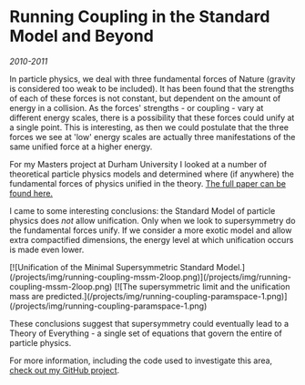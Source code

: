 # Running Coupling in the Standard Model and Beyond
*2010-2011*

In particle physics, we deal with three fundamental forces of Nature (gravity is considered too weak to be included). It has been found that the strengths of each of these forces is not constant, but dependent on the amount of energy in a collision. As the forces' strengths - or coupling - vary at different energy scales, there is a possibility that these forces could unify at a single point. This is interesting, as then we could postulate that the three forces we see at 'low' energy scales are actually three manifestations of the same unified force at a higher energy.

For my Masters project at Durham University I looked at a number of theoretical particle physics models and determined where (if anywhere) the fundamental forces of physics unified in the theory. [The full paper can be found here.](/articles/RunningCoupling.pdf)

I came to some interesting conclusions: the Standard Model of particle physics does *not* allow unification. Only when we look to supersymmetry do the fundamental forces unify. If we consider a more exotic model and allow extra compactified dimensions, the energy level at which unification occurs is made even lower.

<span class='gallery'>
  [![Unification of the Minimal Supersymmetric Standard Model.](/projects/img/running-coupling-mssm-2loop.png)](/projects/img/running-coupling-mssm-2loop.png)
  [![The supersymmetric limit and the unification mass are predicted.](/projects/img/running-coupling-paramspace-1.png)](/projects/img/running-coupling-paramspace-1.png)
</span>

These conclusions suggest that supersymmetry could eventually lead to a Theory of Everything - a single set of equations that govern the entire of particle physics.

For more information, including the code used to investigate this area, [check out my GitHub project](https://github.com/jonnyarnold/running-coupling).
